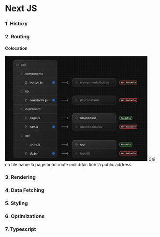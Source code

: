 # Next JS

### 1. History

### 2. Routing

#### Colocation

![alt text](../images/next-js/image.png)
Chỉ có file name là page hoặc route mới được tính là public address.

### 3. Rendering

### 4. Data Fetching

### 5. Styling

### 6. Optimizations

### 7. Typescript
